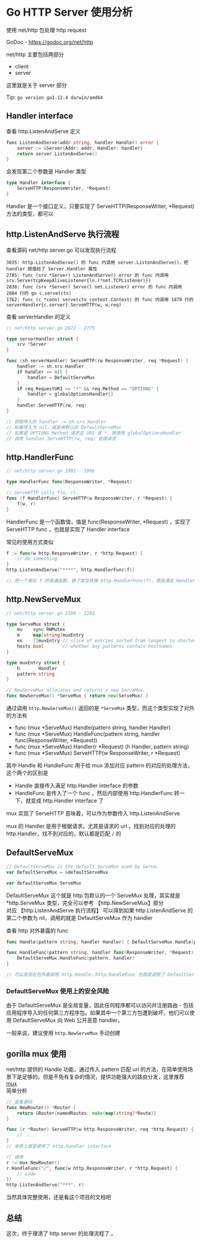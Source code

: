 # Go HTTP Server 使用分析 

使用 net/http 包处理 http request 

GoDoc - https://godoc.org/net/http 

net/http 主要包括两部分
- client
- server 

这里就是关于 server 部分

Tip: `go version go1.12.4 darwin/amd64` 


## Handler interface

查看 http.ListenAndServe 定义

```Go
func ListenAndServe(addr string, handler Handler) error {
	server := &Server{Addr: addr, Handler: handler}
	return server.ListenAndServe()
}
```

会发现第二个参数是 Handler 类型
```Go
type Handler interface {
	ServeHTTP(ResponseWriter, *Request)
}
```
Handler 是一个接口定义，只要实现了 ServeHTTP(ResponseWriter, *Request) 方法的类型，都可以

<!-- more --> 

## http.ListenAndServe  执行流程

查看源码 net/http server.go  可以发现执行流程

```text
3035: http.ListenAndServe() 的 func 内调用 server.ListenAndServe()，把 handler 赋值给了 Server.Handler 属性  
2785: func (srv *Server) ListenAndServe() error 的 func 内调用 srv.Serve(tcpKeepAliveListener{ln.(*net.TCPListener)})  
2838: func (srv *Server) Serve(l net.Listener) error 的 func 内调用 2884 行的 go c.serve(ctx)  
1762: func (c *conn) serve(ctx context.Context) 的 func 内调用 1878 行的 serverHandler{c.server}.ServeHTTP(w, w.req)  
```

查看 serverHandler 的定义

```Go
// net/http server.go 2672 - 2775

type serverHandler struct {
	srv *Server
}

func (sh serverHandler) ServeHTTP(rw ResponseWriter, req *Request) {
	handler := sh.srv.Handler
	if handler == nil {
		handler = DefaultServeMux
	}
	if req.RequestURI == "*" && req.Method == "OPTIONS" {
		handler = globalOptionsHandler{}
	}
	handler.ServeHTTP(rw, req)
}

// 获取传入的 handler := sh.srv.Handler
// 如果传入为 nil，就是用默认的 DefaultServeMux 
// 如果是 OPTIONS Method 请求且 URI 是 *，就使用 globalOptionsHandler 
// 调用 handler.ServeHTTP(rw, req) 处理请求

```

## http.HandlerFunc

```Go
// net/http server.go 1991 - 1996

type HandlerFunc func(ResponseWriter, *Request)

// ServeHTTP calls f(w, r).
func (f HandlerFunc) ServeHTTP(w ResponseWriter, r *Request) {
	f(w, r)
}
```

HandlerFunc 是一个函数值，值是 func(ResponseWriter, *Request) ，实现了 ServeHTTP func ，也就是实现了 Handler interface 

常见的使用方式类似

```Go
f := func(w http.ResponseWriter, r *http.Request) {
    // do something 
}
http.ListenAndServe("****", http.HandlerFunc(f))

// 把一个类似 f 的普通函数，做了类型转换 http.HandlerFunc(f)，使其满足 Handler interface 定义 

```

## http.NewServeMux

```Go
// net/http server.go 2180 - 2193

type ServeMux struct {
	mu    sync.RWMutex
	m     map[string]muxEntry
	es    []muxEntry // slice of entries sorted from longest to shortest.
	hosts bool       // whether any patterns contain hostnames
}

type muxEntry struct {
	h       Handler
	pattern string
}

// NewServeMux allocates and returns a new ServeMux.
func NewServeMux() *ServeMux { return new(ServeMux) }

```

通过调用 `http.NewServeMux()` 返回的是 `*ServeMux` 类型，而这个类型实现了对外的方法有 

- func (mux *ServeMux) Handle(pattern string, handler Handler)
- func (mux *ServeMux) HandleFunc(pattern string, handler func(ResponseWriter, *Request))
- func (mux *ServeMux) Handler(r *Request) (h Handler, pattern string)
- func (mux *ServeMux) ServeHTTP(w ResponseWriter, r *Request)

其中 Handle 和 HandleFunc 用于给 mux 添加对应 pattern 的对应的处理方法，这个两个的区别是
- Handle 直接传入满足  http.Handler interface 的参数
- HandleFunc 是传入了一个 func ，然后内部使用 http.HandlerFunc 转一下，就变成 http.Handler interface 了


mux 实现了 ServeHTTP 意味着，可以作为参数传入  http.ListenAndServe  

mux 的 Handler 是用于根据请求，尤其是请求的 url ，找到对应的处理的 http.Handler，找不到对应的，默认都是匹配 `/` 的 


## DefaultServeMux 

```Go
// DefaultServeMux is the default ServeMux used by Serve.
var DefaultServeMux = &defaultServeMux

var defaultServeMux ServeMux

```

DefaultServeMux 这个就是 http 包默认的一个 ServeMux 处理，其实就是 *http.ServeMux 类型，完全可以参考 【http.NewServeMux】部分  
对应 【http.ListenAndServe  执行流程】 可以得到如果 http.ListenAndServe 的第二个参数为 nil，调用的就是 DefaultServeMux 作为 handler  


查看 http 对外暴露的 func

```Go
func Handle(pattern string, handler Handler) { DefaultServeMux.Handle(pattern, handler) }

func HandleFunc(pattern string, handler func(ResponseWriter, *Request)) {
	DefaultServeMux.HandleFunc(pattern, handler)
}

// 可以发现在包外面调用 http.Handle，http.HandleFunc 也就是调用了 DefaultServeMux  
```

### DefaultServeMux 使用上的安全风险 

由于 DefaultServeMux 是全局变量，因此任何程序都可以访问并注册路由 - 包括应用程序导入的任何第三方程序包。如果其中一个第三方包遭到破坏，他们可以使用 DefaultServeMux 向 Web 公开恶意 handler。 

一般来说，建议使用 `http.NewServeMux` 手动创建


## gorilla mux 使用

net/http 提供的 Handle 功能，通过传入 pattern 匹配 url 的方法，在简单使用场景下是足够的，但是不免有复杂的情况，提供功能强大的路由分发，这里推荐 [mux](https://github.com/gorilla/mux)  
简单分析
```Go
// 查看源码
func NewRouter() *Router {
	return &Router{namedRoutes: make(map[string]*Route)}
}

func (r *Router) ServeHTTP(w http.ResponseWriter, req *http.Request) {
	// ....
}
// 本质上就是使用了 http.Handler interface 

// 调用
r := mux.NewRouter()
r.HandleFunc("/", func(w http.ResponseWriter, r *http.Request) {
	// code 
})
http.ListenAndServe("***", r)
```

当然具体完整使用，还是看这个项目的文档吧  

## 总结 

这次，终于理清了 http server 的处理流程了 。

